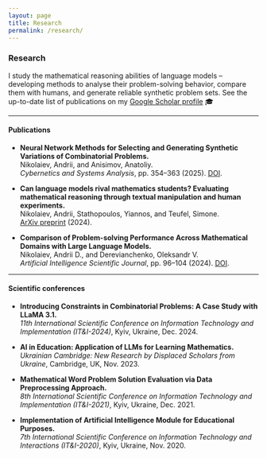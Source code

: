 ```yaml
---
layout: page
title: Research
permalink: /research/
---
```


<link rel="stylesheet" href="{{ '/assets/css/custom.css' | relative_url }}">

### Research

I study the mathematical reasoning abilities of language models – developing methods to analyse their problem-solving behavior, compare them with humans, and generate reliable synthetic problem sets. See the up-to-date list of publications on my [Google Scholar profile](https://scholar.google.com/citations?user=N8jrLt4AAAAJ) 🎓

---

#### Publications

- **Neural Network Methods for Selecting and Generating Synthetic Variations of Combinatorial Problems.**  
  Nikolaiev, Andrii, and Anisimov, Anatoliy.  
  *Cybernetics and Systems Analysis*, pp. 354–363 (2025).  [DOI](https://doi.org/10.1007/s10559-025-00774-y).

- **Can language models rival mathematics students? Evaluating mathematical reasoning through textual manipulation and human experiments.**    
  Nikolaiev, Andrii, Stathopoulos, Yiannos, and Teufel, Simone.  
  [ArXiv preprint](https://arxiv.org/abs/2412.11908) (2024).

- **Comparison of Problem-solving Performance Across Mathematical Domains with Large Language Models.**   
  Nikolaiev, Andrii D., and Derevianchenko, Oleksandr V.  
  *Artificial Intelligence Scientific Journal*, pp. 96–104 (2024). [DOI](https://doi.org/10.15407/jai2024.04.096).

---

#### Scientific conferences

- **Introducing Constraints in Combinatorial Problems: A Case Study with LLaMA 3.1.**  
  _11th International Scientific Conference on Information Technology and Implementation (IT&I-2024)_, Kyiv, Ukraine, Dec. 2024.

- **AI in Education: Application of LLMs for Learning Mathematics.**  
  _Ukrainian Cambridge: New Research by Displaced Scholars from Ukraine_, Cambridge, UK, Nov. 2023.

- **Mathematical Word Problem Solution Evaluation via Data Preprocessing Approach.**  
  _8th International Scientific Conference on Information Technology and Implementation (IT&I-2021)_, Kyiv, Ukraine, Dec. 2021.

- **Implementation of Artificial Intelligence Module for Educational Purposes.**  
  _7th International Scientific Conference on Information Technology and Interactions (IT&I-2020)_, Kyiv, Ukraine, Nov. 2020.
